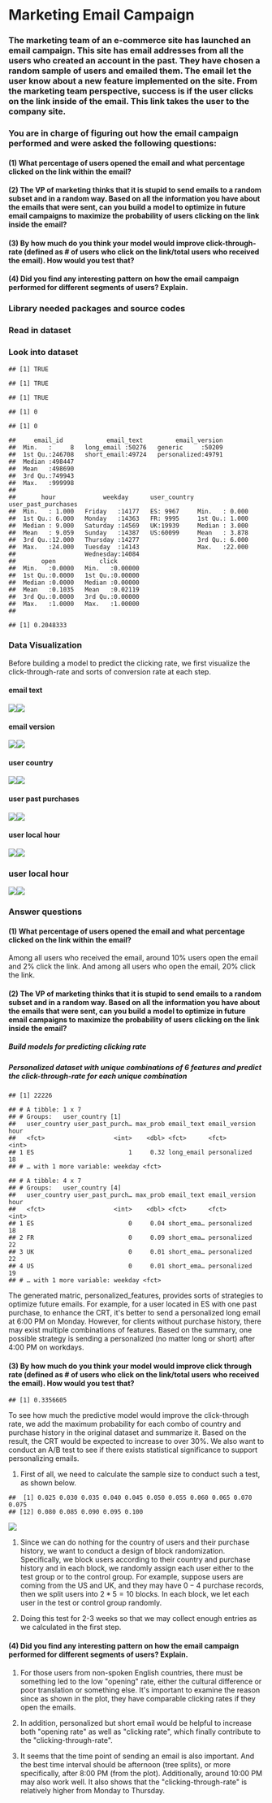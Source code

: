 Marketing Email Campaign
================

### The marketing team of an e-commerce site has launched an email campaign. This site has email addresses from all the users who created an account in the past. They have chosen a random sample of users and emailed them. The email let the user know about a new feature implemented on the site. From the marketing team perspective, success is if the user clicks on the link inside of the email. This link takes the user to the company site.

### You are in charge of figuring out how the email campaign performed and were asked the following questions:

#### (1) What percentage of users opened the email and what percentage clicked on the link within the email?

#### (2) The VP of marketing thinks that it is stupid to send emails to a random subset and in a random way. Based on all the information you have about the emails that were sent, can you build a model to optimize in future email campaigns to maximize the probability of users clicking on the link inside the email?

#### (3) By how much do you think your model would improve click-through-rate (defined as \# of users who click on the link/total users who received the email). How would you test that?

#### (4) Did you find any interesting pattern on how the email campaign performed for different segments of users? Explain.

### Library needed packages and source codes

### Read in dataset

### Look into dataset

    ## [1] TRUE

    ## [1] TRUE

    ## [1] TRUE

    ## [1] 0

    ## [1] 0

    ##     email_id            email_text         email_version  
    ##  Min.   :     8   long_email :50276   generic     :50209  
    ##  1st Qu.:246708   short_email:49724   personalized:49791  
    ##  Median :498447                                           
    ##  Mean   :498690                                           
    ##  3rd Qu.:749943                                           
    ##  Max.   :999998                                           
    ##                                                           
    ##       hour             weekday      user_country user_past_purchases
    ##  Min.   : 1.000   Friday   :14177   ES: 9967     Min.   : 0.000     
    ##  1st Qu.: 6.000   Monday   :14363   FR: 9995     1st Qu.: 1.000     
    ##  Median : 9.000   Saturday :14569   UK:19939     Median : 3.000     
    ##  Mean   : 9.059   Sunday   :14387   US:60099     Mean   : 3.878     
    ##  3rd Qu.:12.000   Thursday :14277                3rd Qu.: 6.000     
    ##  Max.   :24.000   Tuesday  :14143                Max.   :22.000     
    ##                   Wednesday:14084                                   
    ##       open            click        
    ##  Min.   :0.0000   Min.   :0.00000  
    ##  1st Qu.:0.0000   1st Qu.:0.00000  
    ##  Median :0.0000   Median :0.00000  
    ##  Mean   :0.1035   Mean   :0.02119  
    ##  3rd Qu.:0.0000   3rd Qu.:0.00000  
    ##  Max.   :1.0000   Max.   :1.00000  
    ## 

    ## [1] 0.2048333

### Data Visualization

Before building a model to predict the clicking rate, we first visualize the click-through-rate and sorts of conversion rate at each step.

#### email text

![](7.Marketing_Email_Campaign_files/figure-markdown_github/unnamed-chunk-4-1.png)![](7.Marketing_Email_Campaign_files/figure-markdown_github/unnamed-chunk-4-2.png)

#### email version

![](7.Marketing_Email_Campaign_files/figure-markdown_github/unnamed-chunk-5-1.png)![](7.Marketing_Email_Campaign_files/figure-markdown_github/unnamed-chunk-5-2.png)

#### user country

![](7.Marketing_Email_Campaign_files/figure-markdown_github/unnamed-chunk-6-1.png)![](7.Marketing_Email_Campaign_files/figure-markdown_github/unnamed-chunk-6-2.png)

#### user past purchases

![](7.Marketing_Email_Campaign_files/figure-markdown_github/unnamed-chunk-7-1.png)![](7.Marketing_Email_Campaign_files/figure-markdown_github/unnamed-chunk-7-2.png)

#### user local hour

![](7.Marketing_Email_Campaign_files/figure-markdown_github/unnamed-chunk-8-1.png)![](7.Marketing_Email_Campaign_files/figure-markdown_github/unnamed-chunk-8-2.png)

### user local hour

![](7.Marketing_Email_Campaign_files/figure-markdown_github/unnamed-chunk-9-1.png)![](7.Marketing_Email_Campaign_files/figure-markdown_github/unnamed-chunk-9-2.png)

### Answer questions

#### (1) What percentage of users opened the email and what percentage clicked on the link within the email?

Among all users who received the email, around 10% users open the email and 2% click the link. And among all users who open the email, 20% click the link.

#### (2) The VP of marketing thinks that it is stupid to send emails to a random subset and in a random way. Based on all the information you have about the emails that were sent, can you build a model to optimize in future email campaigns to maximize the probability of users clicking on the link inside the email?

##### Build models for predicting clicking rate

##### Personalized dataset with unique combinations of 6 features and predict the click-through-rate for each unique combination

    ## [1] 22226

    ## # A tibble: 1 x 7
    ## # Groups:   user_country [1]
    ##   user_country user_past_purch… max_prob email_text email_version  hour
    ##   <fct>                   <int>    <dbl> <fct>      <fct>         <int>
    ## 1 ES                          1     0.32 long_email personalized     18
    ## # … with 1 more variable: weekday <fct>

    ## # A tibble: 4 x 7
    ## # Groups:   user_country [4]
    ##   user_country user_past_purch… max_prob email_text email_version  hour
    ##   <fct>                   <int>    <dbl> <fct>      <fct>         <int>
    ## 1 ES                          0     0.04 short_ema… personalized     18
    ## 2 FR                          0     0.09 short_ema… personalized     22
    ## 3 UK                          0     0.01 short_ema… personalized     22
    ## 4 US                          0     0.01 short_ema… personalized     19
    ## # … with 1 more variable: weekday <fct>

The generated matric, personalized\_features, provides sorts of strategies to optimize future emails. For example, for a user located in ES with one past purchase, to enhance the CRT, it's better to send a personalized long email at 6:00 PM on Monday. However, for clients without purchase history, there may exist multiple combinations of features. Based on the summary, one possible strategy is sending a personalized (no matter long or short) after 4:00 PM on workdays.

#### (3) By how much do you think your model would improve click through rate (defined as \# of users who click on the link/total users who received the email). How would you test that?

    ## [1] 0.3356605

To see how much the predictive model would improve the click-through rate, we add the maximum probability for each combo of country and purchase history in the original dataset and summarize it. Based on the result, the CRT would be expected to increase to over 30%. We also want to conduct an A/B test to see if there exists statistical significance to support personalizing emails.

1.  First of all, we need to calculate the sample size to conduct such a test, as shown below.

<!-- -->

    ##  [1] 0.025 0.030 0.035 0.040 0.045 0.050 0.055 0.060 0.065 0.070 0.075
    ## [12] 0.080 0.085 0.090 0.095 0.100

![](7.Marketing_Email_Campaign_files/figure-markdown_github/unnamed-chunk-13-1.png)

1.  Since we can do nothing for the country of users and their purchase history, we want to conduct a design of block randomization. Specifically, we block users according to their country and purchase history and in each block, we randomly assign each user either to the test group or to the control group. For example, suppose users are coming from the US and UK, and they may have 0 − 4 purchase records, then we split users into 2 \* 5 = 10 blocks. In each block, we let each user in the test or control group randomly.

2.  Doing this test for 2-3 weeks so that we may collect enough entries as we calculated in the first step.

#### (4) Did you find any interesting pattern on how the email campaign performed for different segments of users? Explain.

1.  For those users from non-spoken English countries, there must be something led to the low "opening" rate, either the cultural difference or poor translation or something else. It's important to examine the reason since as shown in the plot, they have comparable clicking rates if they open the emails.

2.  In addition, personalized but short email would be helpful to increase both "opening rate" as well as "clicking rate", which finally contribute to the "clicking-through-rate".

3.  It seems that the time point of sending an email is also important. And the best time interval should be afternoon (tree splits), or more specifically, after 8:00 PM (from the plot). Additionally, around 10:00 PM may also work well. It also shows that the "clicking-through-rate" is relatively higher from Monday to Thursday.
